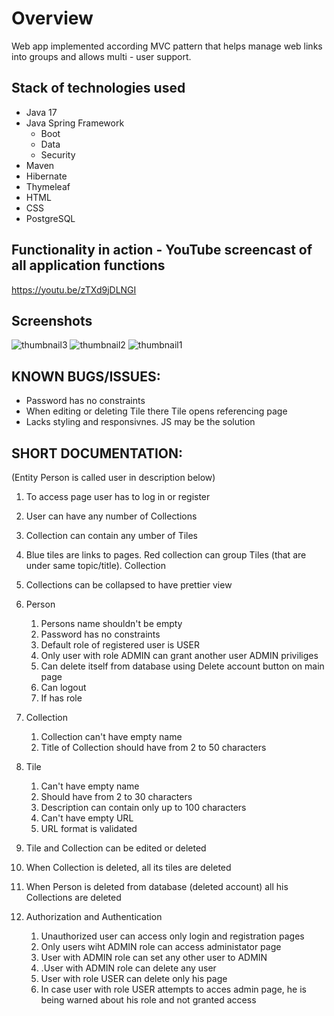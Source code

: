 # Overview

Web app implemented according MVC pattern that helps manage web links into groups and allows multi - user support.

## Stack of technologies used

- Java 17
- Java Spring Framework
    - Boot
    - Data
    - Security
- Maven
- Hibernate
- Thymeleaf
- HTML
- CSS
- PostgreSQL

## Functionality in action - YouTube screencast of all application functions
https://youtu.be/zTXd9jDLNGI

## Screenshots

![thumbnail3](https://user-images.githubusercontent.com/66835270/186597477-3a867345-50bd-4209-8605-94cf4632bac3.png)
![thumbnail2](https://user-images.githubusercontent.com/66835270/186597481-761baa52-520e-4288-9d6a-d7c1854e0d6d.png)
![thumbnail1](https://user-images.githubusercontent.com/66835270/186597482-8da758b4-465f-4877-84ab-8c4ca7bb37ac.png)

## KNOWN BUGS/ISSUES:
-  Password has no constraints
-  When editing or deleting Tile there Tile opens referencing page
-  Lacks styling and responsivnes. JS may be the solution

## SHORT DOCUMENTATION:

(Entity Person is called user in description below)
1. To access page user has to log in or register
2. User can have any number of Collections
3. Collection can contain any umber of Tiles
4.  Blue tiles are links to pages. Red collection can group Tiles (that are under same topic/title). Collection
5. Collections can be collapsed to have prettier view

6. Person
    1. Persons name shouldn't be empty
    2. Password has no constraints
    3. Default role of registered user is USER
    4. Only user with role ADMIN can grant another user ADMIN priviliges
    5. Can delete itself from database using Delete account button on main page
    6. Can logout
    7. If has role

7. Collection
    1. Collection can't have empty name
    2. Title of Collection should have from 2 to 50 characters

8. Tile
    1. Can't have empty name
    2. Should have from 2 to 30 characters
    3. Description can contain only up to 100 characters
    4. Can't have empty URL
    5. URL format is validated

9. Tile and Collection can be edited or deleted

10. When Collection is deleted, all its tiles are deleted
12. When Person is deleted from database (deleted account) all his Collections are deleted

11. Authorization and Authentication
    1. Unauthorized user can access only login and registration pages
    2. Only users wiht ADMIN role can access administator page
    3. User with ADMIN role can set any other user to ADMIN
    4. .User with ADMIN role can delete any user
    5. User with role USER can delete only his page
    6. In case user with role USER attempts to acces admin page, he is being warned about his role and not granted access


